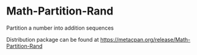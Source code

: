 # Math-Partition-Rand

Partition a number into addition sequences

Distribution package can be found at https://metacpan.org/release/Math-Partition-Rand
